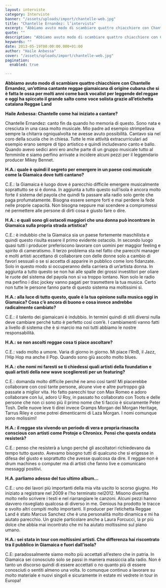 ```yaml
---
layout: interviste
category: Interviste
banner: "/assets/uploads/import/chantelle-web.jpg"
title: "Chantelle Ernandez: l’intervista"
excerpt: "Abbiamo avuto modo di scambiare quattro chiacchiere con Chantelle Ernandez, un’ottima cantante reggae giamaicana di origine cubana che si è fatta le ossa per molti anni come back vocalist per leggende del reggae e oggi ha spiccato il grande salto come voce solista grazie all’etichetta catalana Reggae Land   Haile Anbessa: Chantelle come hai iniziato…"
quote: ""
description: "Abbiamo avuto modo di scambiare quattro chiacchiere con Chantelle Ernandez, un’ottima cantante reggae giamaicana di origine cubana che si è fatta le ossa per molti anni come back vocalist per leggende del reggae e oggi ha spiccato il grande salto come voce solista grazie all’etichetta catalana Reggae Land   Haile Anbessa: Chantelle come hai iniziato…"
keywords: ""
date: 2013-05-19T00:00:00.000+01:00
author: "Haile Anbessa"
cover: "/assets/uploads/import/chantelle-web.jpg"
pagination:
  enabled: true

---
```


**Abbiamo avuto modo di scambiare quattro chiacchiere con Chantelle Ernandez, un’ottima cantante reggae giamaicana di origine cubana che si è fatta le ossa per molti anni come back vocalist per leggende del reggae e oggi ha spiccato il grande salto come voce solista grazie all’etichetta catalana Reggae Land**

**Haile Anbessa: Chantelle come hai iniziato a cantare?**

Chantelle Ernandez: canto fin da quando ho memoria di questo. Sono nata e cresciuta in una casa molto musicale. Mio padre ad esempio strimpellava sempre la chitarra ogniqualvolta ne avesse avuto possibilità. Cantavo sia nel coro della scuola che in chiesa. Tutte le mie attività extracurriculari ad esempio erano sempre di tipo artistico e quindi includevano canto e ballo. Quando avevo sedici anni ero anche parte di un gruppo musicale tutto al femminile e siamo perfino arrivate a incidere alcuni pezzi per il leggendario producer Mikey Bennet.

**H.A.: quale è quindi il segreto per emergere in un paese così musicale come la Giamaica dove tutti cantano?**

C.E.: la Giamaica è luogo dove è parecchio difficile emergere musicalmente soprattutto se si è donna. In aggiunta a tutto questo sull’isola è ancora molto forte il sistema del payola che quindi fa passare alla radio solo gente che paga profumatamente. Bisogna essere sempre forti e mai perdere la fede nelle proprie capacità. Non bisogna neppure mai scendere a compromessi né permettere alle persone di dirti cosa è giusto fare o dire.

**H.A.: e quali sono gli ostacoli maggiori che una donna può incontrare in Giamaica sulla propria strada artistica?**

C.E.: è indubbio che la Giamaica sia un paese fortemente maschilista e quindi questo risulta essere il primo evidente ostacolo. In secondo luogo quasi tutti i producer preferiscono lavorare con uomini per maggior feeling e spirito di cameratismo. Il terzo problema sta nel fatto che parecchi manager e molti artisti accettano di collaborare con delle donne solo a cambio di favori sessuali o se si accetta di apparire in pubblico come loro fidanzate. Solo in questo modo si occuperanno della carriera di un’artista donna. In aggiunta a tutto questo se non hai alle spalle dei grossi investitori per oliare le ruote del sistema del payola non si va troppo lontano. Non solo le radio ma perfino i disc jockey vanno pagati per trasmettere la tua musica. Certo non tutte le persone fanno parte di questo sistema ma moltissimi sì.

**H.A.: alla luce di tutto questo, quale è la tua opinione sulla musica oggi in Giamaica? Cosa c’è ancora di buono e cosa invece andrebbe radicalmente cambiato?**

C.E.: il talento dei giamaicani è indubbio. In termini quindi di stili diversi nulla deve cambiare perché tutto è perfetto così com’è. I cambiamenti vanno fatti a livello di sistema che è sì marcio ma noi tutti abbiamo le nostre responsabilità.

**H.A.: se non ascolti reggae cosa ti piace ascoltare?**

C.E.: vado molto a umore. Varia di giorno in giorno. Mi piace l’RnB, il Jazz, l’Hip Hop ma anche il Pop. Quando sono giù ascolto molto blues.

**H.A.: che nomi mi faresti se ti chiedessi quali artisti della foundation e quali artisti della new wave sceglieresti per un featuring?**

C.E.: domanda molto difficile perché ne amo così tanti! Mi piacerebbe collaborare con così tante persone, alcune vive e altre purtroppo già passate a miglior vita. Ho fatto parecchi tour con Max Romeo e adoro collaborare con lui, adoro U Roy, in passato ho collaborato con Toots e delle persone che non ci sono più il primo nome che ti faccio è sicuramente Peter Tosh. Delle nuove leve ti direi invece Gramps Morgan dei Morgan Heritage, Tarrus Riley e come potrei dimenticarmi di Laza Morgan. I nomi comunque sono molissimi!

**H.A.: il reggae sta vivendo un periodo di vera e propria rinascita conscious con artisti come Protoje o Chronixx. Pensi che questa ondata resisterà?**

C.E.: penso che resisterà a lungo perché gli ascoltatori richiedevano da tempo tutto questo. Avevamo bisogno tutti di qualcuno che si erigesse in difesa del giusto e soprattutto che avesse qualcosa da dire. Il reggae non è drum machines o computer ma di artisti che fanno live e comunicano messaggi positivi.

**H.A. parliamo adesso del tuo ultimo album…**

C.E.: uno dei lavori più importanti della mia vita uscito lo scorso giugno. Ho iniziato a registrare nel 2009 e l’ho terminato nel2012\. Misono divertita molto nello scrivere i testi e nel riarrangiare le canzoni. Alcuni pezzi hanno davvero risvegliato qualcosa di diverso in me. Genious ha prodotto le tracce e svolto altri compiti molto importanti. Il producer per l’etichetta Reggae Land è stato Marcus Sanchez che è una personalità molto dinamica e mi ha aiutato parecchio. Un grazie particolare anche a Laura Forcucci, la pr più dolce che abbia mai incontrato che mi ha aiutato moltissimo sul piano umano.

**H.A.: sei stata in tour con moltissimi artisti. Che differenza hai riscontrato tra il pubblico in Giamaica e fuori dall’isola?**

C.E: paradossalmente siamo molto più accettati all’estero che in patria. In Giamaica sei conosciuto solo se passi in maniera massiccia alla radio. Non è tanto un discorso quindi di essere accettati o no quanto più di essere conosciuti o sentiti almeno una volta. Io comunque continuo a lavorare su molto materiale e nuovi singoli e sicuramente in estate mi vedrete in tour in Europa!